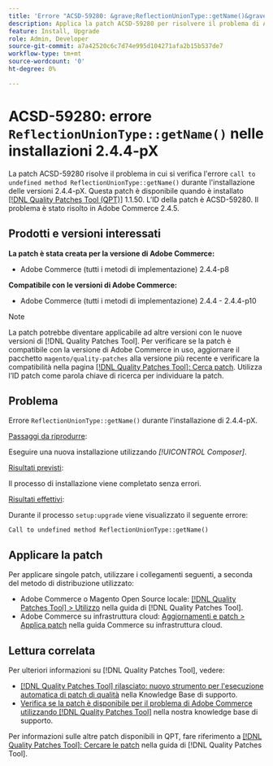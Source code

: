 ```yaml
---
title: 'Errore "ACSD-59280: &grave;ReflectionUnionType::getName()&grave; nelle installazioni 2.4.4-pX"'
description: Applica la patch ACSD-59280 per risolvere il problema di Adobe Commerce, in cui si verifica l’errore "call to undefined method ReflectionUnionType::getName()" durante l’installazione delle versioni 2.4.4-pX.
feature: Install, Upgrade
role: Admin, Developer
source-git-commit: a7a42520c6c7d74e995d104271afa2b15b537de7
workflow-type: tm+mt
source-wordcount: '0'
ht-degree: 0%

---
```


# ACSD-59280: errore `ReflectionUnionType::getName()` nelle installazioni 2.4.4-pX

La patch ACSD-59280 risolve il problema in cui si verifica l&#39;errore `call to undefined method ReflectionUnionType::getName()` durante l&#39;installazione delle versioni 2.4.4-pX. Questa patch è disponibile quando è installato [[!DNL Quality Patches Tool (QPT)]](/help/announcements/adobe-commerce-announcements/magento-quality-patches-released-new-tool-to-self-serve-quality-patches.md) 1.1.50. L’ID della patch è ACSD-59280. Il problema è stato risolto in Adobe Commerce 2.4.5.

## Prodotti e versioni interessati

**La patch è stata creata per la versione di Adobe Commerce:**

* Adobe Commerce (tutti i metodi di implementazione) 2.4.4-p8

**Compatibile con le versioni di Adobe Commerce:**

* Adobe Commerce (tutti i metodi di implementazione) 2.4.4 - 2.4.4-p10

>[!NOTE]
>
>La patch potrebbe diventare applicabile ad altre versioni con le nuove versioni di [!DNL Quality Patches Tool]. Per verificare se la patch è compatibile con la versione di Adobe Commerce in uso, aggiornare il pacchetto `magento/quality-patches` alla versione più recente e verificare la compatibilità nella pagina [[!DNL Quality Patches Tool]: Cerca patch](https://experienceleague.adobe.com/tools/commerce-quality-patches/index.html?lang=it). Utilizza l’ID patch come parola chiave di ricerca per individuare la patch.

## Problema

Errore `ReflectionUnionType::getName()` durante l&#39;installazione di 2.4.4-pX.

<u>Passaggi da riprodurre</u>:

Eseguire una nuova installazione utilizzando *[!UICONTROL Composer]*.

<u>Risultati previsti</u>:

Il processo di installazione viene completato senza errori.

<u>Risultati effettivi</u>:

Durante il processo `setup:upgrade` viene visualizzato il seguente errore:

`Call to undefined method ReflectionUnionType::getName()`

## Applicare la patch

Per applicare singole patch, utilizzare i collegamenti seguenti, a seconda del metodo di distribuzione utilizzato:

* Adobe Commerce o Magento Open Source locale: [[!DNL Quality Patches Tool] > Utilizzo](https://experienceleague.adobe.com/docs/commerce-operations/tools/quality-patches-tool/usage.html?lang=it) nella guida di [!DNL Quality Patches Tool].
* Adobe Commerce su infrastruttura cloud: [Aggiornamenti e patch > Applica patch](https://experienceleague.adobe.com/docs/commerce-cloud-service/user-guide/develop/upgrade/apply-patches.html?lang=it) nella guida Commerce su infrastruttura cloud.

## Lettura correlata

Per ulteriori informazioni su [!DNL Quality Patches Tool], vedere:

* [[!DNL Quality Patches Tool] rilasciato: nuovo strumento per l&#39;esecuzione automatica di patch di qualità](/help/announcements/adobe-commerce-announcements/magento-quality-patches-released-new-tool-to-self-serve-quality-patches.md) nella Knowledge Base di supporto.
* [Verifica se la patch è disponibile per il problema di Adobe Commerce utilizzando  [!DNL Quality Patches Tool]](/help/support-tools/patches-available-in-qpt-tool/check-patch-for-magento-issue-with-magento-quality-patches.md) nella nostra knowledge base di supporto.

Per informazioni sulle altre patch disponibili in QPT, fare riferimento a [[!DNL Quality Patches Tool]: Cercare le patch](https://experienceleague.adobe.com/tools/commerce-quality-patches/index.html?lang=it) nella guida di [!DNL Quality Patches Tool].
